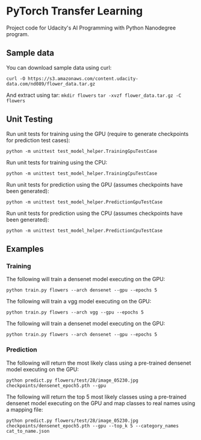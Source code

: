 # PyTorch Transfer Learning

Project code for Udacity's AI Programming with Python Nanodegree program.

## Sample data
You can download sample data using curl:

```curl -O https://s3.amazonaws.com/content.udacity-data.com/nd089/flower_data.tar.gz```

And extract using tar:
```mkdir flowers```
```tar -xvzf flower_data.tar.gz -C flowers```

## Unit Testing
Run unit tests for training using the GPU (require to generate checkpoints for prediction test cases):

```python -m unittest test_model_helper.TrainingGpuTestCase```

Run unit tests for training using the CPU:

```python -m unittest test_model_helper.TrainingCpuTestCase```

Run unit tests for prediction using the GPU (assumes checkpoints have been generated):

```python -m unittest test_model_helper.PredictionGpuTestCase```

Run unit tests for prediction using the CPU (assumes checkpoints have been generated):

```python -m unittest test_model_helper.PredictionCpuTestCase```

## Examples
### Training
The following will train a densenet model executing on the GPU:

```python train.py flowers --arch densenet --gpu --epochs 5```

The following will train a vgg model executing on the GPU:

```python train.py flowers --arch vgg --gpu --epochs 5```

The following will train a densenet model executing on the GPU:

```python train.py flowers --arch densenet --gpu --epochs 5```

### Prediction
The following will return the most likely class using a pre-trained densenet model executing on the GPU:

```python predict.py flowers/test/28/image_05230.jpg checkpoints/densenet_epoch5.pth --gpu```

The following will return the top 5 most likely classes using a pre-trained densenet model executing on the GPU and map classes to real names using a mapping file:

```python predict.py flowers/test/28/image_05230.jpg checkpoints/densenet_epoch5.pth --gpu --top_k 5 --category_names cat_to_name.json```

